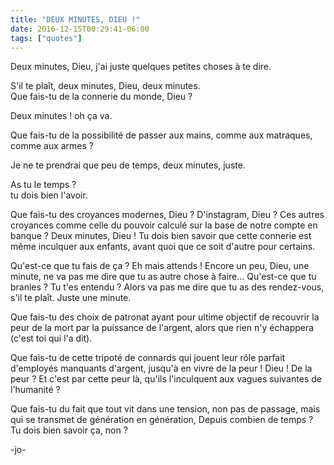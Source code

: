 ```yaml
---
title: "DEUX MINUTES, DIEU !"
date: 2016-12-15T00:29:41-06:00
tags: ["quotes"]
---
```




Deux minutes, Dieu, j'ai juste quelques petites choses à te dire.

S'il te plaît, deux minutes, Dieu, deux minutes.\
Que fais-tu de la connerie du monde, Dieu ?

Deux minutes ! oh ça va.

Que fais-tu de la possibilité de passer aux mains, comme aux matraques, comme aux armes ?

Je ne te prendrai que peu de temps, deux minutes, juste.

As tu le temps ?\
tu dois bien l'avoir.

Que fais-tu des croyances modernes, Dieu ? D'instagram, Dieu ? Ces autres croyances comme celle du pouvoir calculé sur la base de notre compte en banque ? Deux minutes, Dieu ! Tu dois bien savoir que cette connerie est même inculquer aux enfants, avant quoi que ce soit d'autre pour certains.

Qu'est-ce que tu fais de ça ? Eh mais attends ! Encore un peu, Dieu, une minute, ne va pas me dire que tu as autre chose à faire... Qu'est-ce que tu branles ? Tu t'es entendu ? Alors va pas me dire que tu as des rendez-vous, s'il te plaît. Juste une minute.

Que fais-tu des choix de patronat ayant pour ultime objectif de recouvrir la peur de la mort par la puissance de l'argent, alors que rien n'y échappera (c'est toi qui l'a dit).

Que fais-tu de cette tripoté de connards qui jouent leur rôle parfait d'employés manquants d'argent, jusqu'à en vivre de la peur ! Dieu ! De la peur ? Et c'est par cette peur là, qu'ils l'inculquent aux vagues suivantes de l'humanité ?

Que fais-tu du fait que tout vit dans une tension, non pas de passage, mais qui se transmet de génération en génération, Depuis combien de temps ?
Tu dois bien savoir ça, non ?



-jo-
